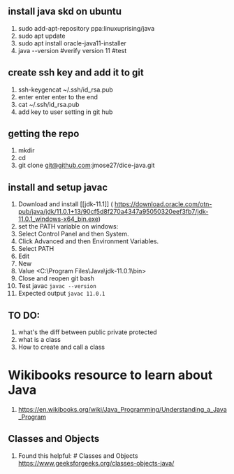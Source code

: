 ## install java skd on ubuntu
1. sudo add-apt-repository ppa:linuxuprising/java
2. sudo apt update
3. sudo apt install oracle-java11-installer
4. java --version #verify version 11
#test
## create ssh key and add it to git

1. ssh-keygencat ~/.ssh/id_rsa.pub
2. enter enter enter to the end
3. cat ~/.ssh/id_rsa.pub
4. add key to user setting in git hub



## getting the repo
1. mkdir <name of develop folder>
2.  cd <name of develop folder>
3. git clone git@github.com:jmose27/dice-java.git


## install and setup javac
1. Download and install [[jdk-11.1]] ( https://download.oracle.com/otn-pub/java/jdk/11.0.1+13/90cf5d8f270a4347a95050320eef3fb7/jdk-11.0.1_windows-x64_bin.exe)
2. set the PATH variable on windows:
3. Select Control Panel and then System.
4. Click Advanced and then Environment Variables.
5. Select PATH
6. Edit
7. New
8. Value <C:\Program Files\Java\jdk-11.0.1\bin>
9. Close and reopen git bash
10. Test javac `javac --version`
11. Expected output `javac 11.0.1`



## TO DO:
1. what's the diff between public private protected
2. what is a class
3. How to create and call a class


# Wikibooks resource to learn about Java
1. https://en.wikibooks.org/wiki/Java_Programming/Understanding_a_Java_Program


## Classes and Objects
1. Found this helpful: # Classes and Objects https://www.geeksforgeeks.org/classes-objects-java/

